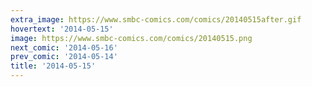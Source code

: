 ```yaml
---
extra_image: https://www.smbc-comics.com/comics/20140515after.gif
hovertext: '2014-05-15'
image: https://www.smbc-comics.com/comics/20140515.png
next_comic: '2014-05-16'
prev_comic: '2014-05-14'
title: '2014-05-15'
---
```


